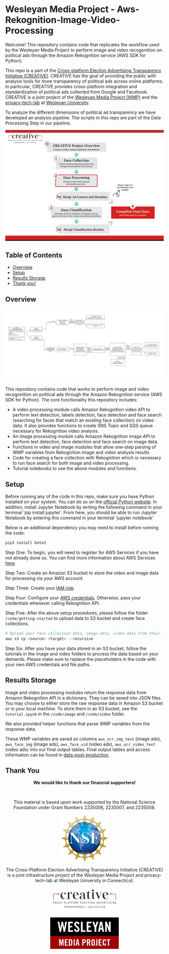 # Wesleyan Media Project - Aws-Rekognition-Image-Video-Processing

Welcome! This repository contains code that replicates the workflow used by the Wesleyan Media Project to perform image and video recogonition on political ads through the Amazon Rekognition service (AWS SDK for Python).

This repo is a part of the [Cross-platform Election Advertising Transparency Initiative (CREATIVE)](https://www.creativewmp.com/). CREATIVE has the goal of providing the public with analysis tools for more transparency of political ads across online platforms. In particular, CREATIVE provides cross-platform integration and standardization of political ads collected from Google and Facebook. CREATIVE is a joint project of the [Wesleyan Media Project (WMP)](https://mediaproject.wesleyan.edu/) and the [privacy-tech-lab](https://privacytechlab.org/) at [Wesleyan University](https://www.wesleyan.edu).

To analyze the different dimensions of political ad transparency we have developed an analysis pipeline. The scripts in this repo are part of the Data Processing Step in our pipeline.

![A picture of the repo pipeline](CREATIVE_step2_032524.png)

## Table of Contents

- [Overview](#overview)
- [Setup](#setup)
- [Results Storage](#results-storage)
- [Thank you!](#thank-you)

## Overview

![rekognition-pipeline](rekognition-pipeline.png)

This repository contains code that works to perform image and video recogonition on political ads through the Amazon Rekognition service (AWS SDK for Python). The core functionality this repository includes:

- A video processing module calls Amazon Rekognition video API to perform text detection, labels detection, face detection and face search (searching for faces that match an existing face collection) on video data. It also provides functions to create SNS Topic and SQS queue necessary for Rekognition video analysis.
- An image processing module calls Amazon Rekognition image API to perform text detection, face detection and face search on image data.
- Functions in video and image modules that allow one-step parsing of WMP variables from Rekognition image and video analysis results
- Code for creating a face collection with Rekognition which is necessary to run face search for both image and video processing.
- Tutorial notebooks to use the above modules and functions.

## Setup

Before running any of the code in this repo, make sure you have Python installed on your system. You can do so on the [official Python website](https://www.python.org/downloads/). In addition, install Jupyter Notebook by writing the following command in your terminal 'pip install jupyter'. From here, you should be able to run Jupyter Notebook by entering this command in your terminal 'jupyter notebook'

Below is an additional dependency you may need to install before running the code:

```bash
pip3 install boto3
```

Step One: To begin, you will need to register for AWS Services if you have not already done so. You can find more information about AWS Services [here](https://aws.amazon.com/).

Step Two: Create an Amazon S3 bucket to store the video and image data for processing via your AWS account.

Step Three: Create your [IAM role](https://docs.aws.amazon.com/IAM/latest/UserGuide/id_roles.html).

Step Four: Configure your [AWS credentials](https://docs.aws.amazon.com/cli/latest/userguide/cli-chap-configure.html). Otherwise, pass your credentials whenever calling Rekognition API.

Step Five: After the above setup procedures, please follow the folder `/code/getting-started` to upload data to S3 bucket and create face collections.

```bash
# Upload your face collection data, image data, video data from their local paths to respective Amazon S3 bucket destinations
aws s3 cp <source> <target> --recursive
```

Step Six: After you have your data stored in an S3 bucket, follow the tutorials in the image and video folders to process the data based on your demands. Please make sure to replace the placeholders in the code with your own AWS credentials and file paths.

## Results Storage

Image and video processing modules return the response data from Amazon Rekognition API in a dictionary. They can be saved into JSON files. You may choose to either store the raw response data in Amazon S3 bucket or in your local machine. To store them in an S3 bucket, see the `tutorial.ipynb` in the `/code/image` and `/code/video` folder.

We also provided helper functions that parse WMP variables from the response data.

These WMP variables are saved as columns `aws_ocr_img_text` (image ads), `aws_face_img` (image ads), `aws_face_vid` (video ads), `aws_ocr_video_text` (video ads) into our final output tables. Final output tables and access information can be found in [data-post-production](https://github.com/Wesleyan-Media-Project/data-post-production/tree/main). 

## Thank You

<p align="center"><strong>We would like to thank our financial supporters!</strong></p><br>

<p align="center">This material is based upon work supported by the National Science Foundation under Grant Numbers 2235006, 2235007, and 2235008.</p>

<p align="center" style="display: flex; justify-content: center; align-items: center;">
  <a href="https://www.nsf.gov/awardsearch/showAward?AWD_ID=2235006">
    <img class="img-fluid" src="nsf.png" height="150px" alt="National Science Foundation Logo">
  </a>
</p>

<p align="center">The Cross-Platform Election Advertising Transparency Initiative (CREATIVE) is a joint infrastructure project of the Wesleyan Media Project and privacy-tech-lab at Wesleyan University in Connecticut.

<p align="center" style="display: flex; justify-content: center; align-items: center;">
  <a href="https://www.creativewmp.com/">
    <img class="img-fluid" src="CREATIVE_logo.png"  width="220px" alt="CREATIVE Logo">
  </a>
</p>

<p align="center" style="display: flex; justify-content: center; align-items: center;">
  <a href="https://mediaproject.wesleyan.edu/">
    <img src="wmp-logo.png" width="218px" height="100px" alt="Wesleyan Media Project logo">
  </a>
</p>
